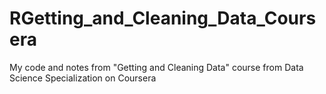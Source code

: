 # RGetting_and_Cleaning_Data_Coursera

My code and notes from "Getting and Cleaning Data" course from Data Science Specialization on Coursera
